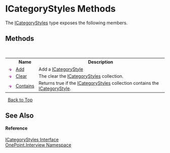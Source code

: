 # ICategoryStyles Methods
 

The <a href="T_OnePoint_Interview_ICategoryStyles">ICategoryStyles</a> type exposes the following members.


## Methods
&nbsp;<table><tr><th></th><th>Name</th><th>Description</th></tr><tr><td>![Public method](media/pubmethod.gif "Public method")</td><td><a href="M_OnePoint_Interview_ICategoryStyles_Add">Add</a></td><td>
Add a <a href="T_OnePoint_Interview_ICategoryStyle">ICategoryStyle</a></td></tr><tr><td>![Public method](media/pubmethod.gif "Public method")</td><td><a href="M_OnePoint_Interview_ICategoryStyles_Clear">Clear</a></td><td>
The clear the <a href="T_OnePoint_Interview_ICategoryStyles">ICategoryStyles</a> collection.</td></tr><tr><td>![Public method](media/pubmethod.gif "Public method")</td><td><a href="M_OnePoint_Interview_ICategoryStyles_Contains">Contains</a></td><td>
Returns true if the <a href="T_OnePoint_Interview_ICategoryStyles">ICategoryStyles</a> collection contains the <a href="T_OnePoint_Interview_ICategoryStyle">ICategoryStyle</a>.</td></tr></table>&nbsp;
<a href="#icategorystyles-methods">Back to Top</a>

## See Also


#### Reference
<a href="T_OnePoint_Interview_ICategoryStyles">ICategoryStyles Interface</a><br /><a href="N_OnePoint_Interview">OnePoint.Interview Namespace</a><br />
